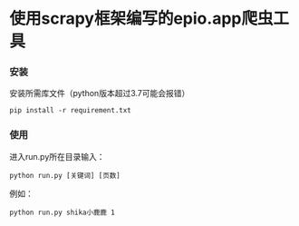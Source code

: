 # 使用scrapy框架编写的epio.app爬虫工具

### 安装

安装所需库文件（python版本超过3.7可能会报错）

```
pip install -r requirement.txt
```

### 使用

进入run.py所在目录输入：

```
python run.py [关键词] [页数]
```

例如：

```
python run.py shika小鹿鹿 1
```
